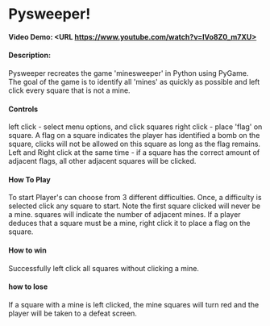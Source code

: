 # Pysweeper!
#### Video Demo:  <URL https://www.youtube.com/watch?v=lVo8Z0_m7XU>
#### Description:
Pysweeper recreates the game 'minesweeper' in Python using PyGame.
The goal of the game is to identify all 'mines' as quickly as possible and left click every square that is not a mine.
#### Controls
left click - select menu options, and click squares
right click - place 'flag' on square. A flag on a square indicates the player has identified a bomb on the square, clicks will not be allowed on this square as long as the flag remains.
Left and Right click at the same time - if a square has the correct amount of adjacent flags, all other adjacent squares will be clicked.
#### How To Play
To start Player's can choose from 3 different difficulties.
Once, a difficulty is selected click any square to start. Note the first square clicked will never be a mine.
squares will indicate the number of adjacent mines.
If a player deduces that a square must be a mine, right click it to place a flag on the square.
#### How to win
Successfully left click all squares without clicking a mine.
#### how to lose
If a square with a mine is left clicked, the mine squares will turn red and the player will be taken to a defeat screen.

